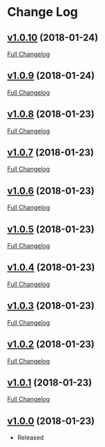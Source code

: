 # Change Log

## [v1.0.10](https://github.com/IotaSpencer/jekyllposter/tree/v1.0.10) (2018-01-24)

[Full Changelog](https://github.com/IotaSpencer/jekyllposter/compare/v1.0.9...v1.0.10)

## [v1.0.9](https://github.com/IotaSpencer/jekyllposter/tree/v1.0.9) (2018-01-24)

[Full Changelog](https://github.com/IotaSpencer/jekyllposter/compare/v1.0.8...v1.0.9)

## [v1.0.8](https://github.com/IotaSpencer/jekyllposter/tree/v1.0.8) (2018-01-23)

[Full Changelog](https://github.com/IotaSpencer/jekyllposter/compare/v1.0.7...v1.0.8)

## [v1.0.7](https://github.com/IotaSpencer/jekyllposter/tree/v1.0.7) (2018-01-23)

[Full Changelog](https://github.com/IotaSpencer/jekyllposter/compare/v1.0.6...v1.0.7)

## [v1.0.6](https://github.com/IotaSpencer/jekyllposter/tree/v1.0.6) (2018-01-23)

[Full Changelog](https://github.com/IotaSpencer/jekyllposter/compare/v1.0.5...v1.0.6)

## [v1.0.5](https://github.com/IotaSpencer/jekyllposter/tree/v1.0.5) (2018-01-23)

[Full Changelog](https://github.com/IotaSpencer/jekyllposter/compare/v1.0.4...v1.0.5)

## [v1.0.4](https://github.com/IotaSpencer/jekyllposter/tree/v1.0.4) (2018-01-23)

[Full Changelog](https://github.com/IotaSpencer/jekyllposter/compare/v1.0.3...v1.0.4)

## [v1.0.3](https://github.com/IotaSpencer/jekyllposter/tree/v1.0.3) (2018-01-23)

[Full Changelog](https://github.com/IotaSpencer/jekyllposter/compare/v1.0.2...v1.0.3)

## [v1.0.2](https://github.com/IotaSpencer/jekyllposter/tree/v1.0.2) (2018-01-23)

[Full Changelog](https://github.com/IotaSpencer/jekyllposter/compare/v1.0.1...v1.0.2)

## [v1.0.1](https://github.com/IotaSpencer/jekyllposter/tree/v1.0.1) (2018-01-23)

[Full Changelog](https://github.com/IotaSpencer/jekyllposter/compare/v1.0.0...v1.0.1)

## [v1.0.0](https://github.com/IotaSpencer/jekyllposter/tree/v1.0.0) (2018-01-23)

* Released
<!--
 This Change Log was automatically generated by [github_changelog_generator](https://github.com/skywinder/Github-Changelog-Generator)
-->
